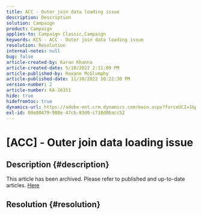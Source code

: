 ```yaml
---
title: ACC - Outer join data loading issue
description: Description
solution: Campaign
product: Campaign
applies-to: Campaign Classic,Campaign
keywords: KCS - ACC - Outer join data loading issue
resolution: Resolution
internal-notes: null
bug: false
article-created-by: Karan Khanna
article-created-date: 5/10/2022 2:11:09 PM
article-published-by: Roxann McGlumphy
article-published-date: 11/10/2022 10:22:30 PM
version-number: 2
article-number: KA-16351
hide: true
hidefromtoc: true
dynamics-url: https://adobe-ent.crm.dynamics.com/main.aspx?forceUCI=1&pagetype=entityrecord&etn=knowledgearticle&id=8f266a08-6bd0-ec11-a7b5-00224809c556
exl-id: 08e00479-988e-47cb-93d0-c718d06acc52
---
```

# [ACC] - Outer join data loading issue

## Description {#description}

This article has been archived. Please refer to published and up-to-date articles. [Here](https://experienceleague.adobe.com/search.html#sort=relevancy)

## Resolution {#resolution}
